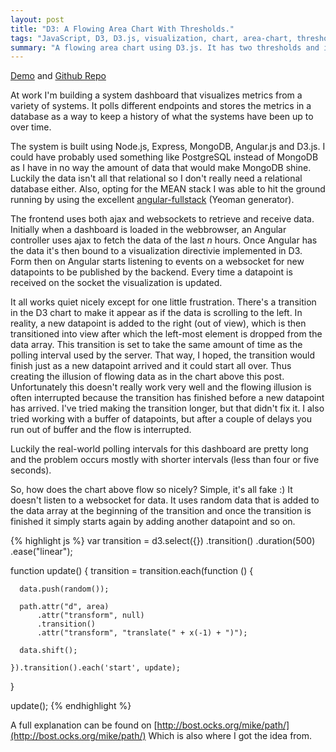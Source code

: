 ```yaml
---
layout: post
title: "D3: A Flowing Area Chart With Thresholds."
tags: "JavaScript, D3, D3.js, visualization, chart, area-chart, thresholds, code"
summary: "A flowing area chart using D3.js. It has two thresholds and is updated with random data every 500ms to simulate live streaming data. It adapts its width and height to the element it is applied to, but it isn't responsive (yet)."
---
```


<script src="http://blog.nicohaemhouts.com/D3-Transitioning-Area-Chart-With-Thresholds/d3.min.js"></script>  
<script src="http://blog.nicohaemhouts.com/D3-Transitioning-Area-Chart-With-Thresholds/transitioning-area-chart.js"></script>  
<style>    
    #myChart .minThreshold {
      fill: #ee5b33;
    }
    #myChart .area {
      fill: url(#area-gradient);
    }
    #myChart .thresholdLine {
      stroke: #ee5b33;
      stroke-width: 1px;
      stroke-linecap: round;
      stroke-dasharray: 1,7;
    }
    #myChart .yAxis {
      fill: none;
      stroke-width: 0;
    }
    #myChart .yAxis text {
      fill: #ee5b33;
      font-family: "Helvetica Neue", Helvetica, Arial, sans-serif;
    }
</style>
<div id="myChart"></div>
<script>
    (function () {
        d3.select('#myChart').call(transitioningAreaChart);
    }());
</script>

[Demo](http://blog.nicohaemhouts.com/D3-Transitioning-Area-Chart-With-Thresholds/) and [Github Repo](https://github.com/nicohaemhouts/D3-Transitioning-Area-Chart-With-Thresholds)

At work I'm building a system dashboard that visualizes metrics from a variety of systems. It polls different endpoints and
stores the metrics in a database as a way to keep a history of what the systems have been up to over time. 

The system is built using Node.js, Express, MongoDB, Angular.js and D3.js. I could have probably used something like PostgreSQL 
instead of MongoDB as I have in no way the amount of data that would make MongoDB shine. Luckily the data isn't all that relational so
I don't really need a relational database either. Also, opting for the MEAN stack I was able to hit the ground running by 
using the excellent [angular-fullstack](https://github.com/DaftMonk/generator-angular-fullstack) (Yeoman generator).

The frontend uses both ajax and websockets to retrieve and receive data. Initially when a dashboard is loaded in the webbrowser, an Angular controller
uses ajax to fetch the data of the last *n* hours. Once Angular has the data it's then bound to a visualization directivie implemented in D3. 
Form then on Angular starts listening to events on a websocket for new datapoints to be published by the backend. Every time a datapoint is received on the
socket the visualization is updated. 
  
It all works quiet nicely except for one little frustration. There's a transition in the D3 chart to make it appear as if the data is scrolling to the left.
In reality, a new datapoint is added to the right (out of view), which is then transitioned into view after which the left-most element is dropped from the 
data array. This transition is set to take the same amount of time as the polling interval used by the server. That way, I hoped, the transition would finish 
just as a new datapoint arrived and it could start all over. Thus creating the illusion of flowing data as in the chart above this post. 
Unfortunately this doesn't really work very well and the flowing illusion is often interrupted because the transition has finished before a new datapoint has arrived.
I've tried making the transition longer, but that didn't fix it. I also tried working with a buffer of datapoints, but after a couple of delays you run out of buffer 
and the flow is interrupted. 

Luckily the real-world polling intervals for this dashboard are pretty long and the problem occurs mostly with shorter intervals (less than four or five seconds). 

So, how does the chart above flow so nicely? Simple, it's all fake :) It doesn't listen to a websocket for data. It uses random data that is added to the data array
at the beginning of the transition and once the transition is finished it simply starts again by adding another datapoint and so on. 
 
{% highlight js %} 
var transition = d3.select({})
                   .transition()
                   .duration(500)
                   .ease("linear");

function update() {
    transition = transition.each(function () {
      
      data.push(random());
    
      path.attr("d", area)
          .attr("transform", null)
          .transition()
          .attr("transform", "translate(" + x(-1) + ")");
    
      data.shift();
    
    }).transition().each('start', update);
}

update(); 
{% endhighlight %}

A full explanation can be found on [http://bost.ocks.org/mike/path/](http://bost.ocks.org/mike/path/) Which is also where I got the idea from. 

